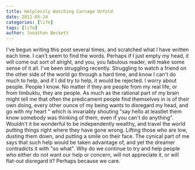 ```yaml
---
title: Helplessly Watching Carnage Unfold
date: 2011-05-24
categories: [life]
tags: [life]
author: Jonathan Beckett
---
```


I've begun writing this post several times, and scratched what I have written each time. I can't seem to find the words. Perhaps if I just empty my head, it will come out sort of alright, and you, you fabulous reader, will make some sense of it all. I've been struggling recently. Struggling to watch a friend on the other side of the world go through a hard time, and know I can't do much to help, and if I did try to help, it would be rejected. I worry about people. People I know. No matter if they are people from my real life, or from timbuktu, they are people. As much as the rational part of my brain might tell me that often the predicament people find themselves in is of their own doing, every other ounce of my being wants to disregard my head, and go with my heart " which is invariably shouting "say hello at leastlet them know somebody was thinking of them, even if you can't do anything". Wouldn't it be wonderful to be independently wealthy, and travel the world putting things right where they have gone wrong. Lifting those who are low, dusting them down, and putting a smile on their face. The cynical part of me says that such help would be taken advantage of, and yet the dreamer contradicts it with "so what". Why do we continue to try and help people who either do not want our help or concern, will not appreciate it, or will flat-out disregard it? Perhaps because we care.